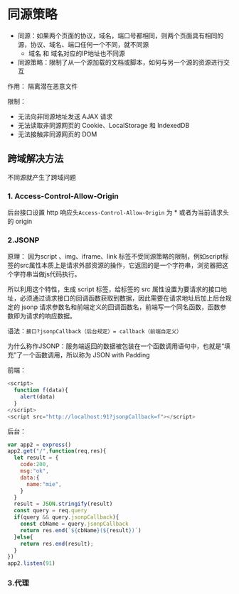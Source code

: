 # 同源策略
- 同源：如果两个页面的协议，域名，端口号都相同，则两个页面具有相同的源，协议、域名、端口任何一个不同，就不同源
  - 域名 和 域名对应的IP地址也不同源
- 同源策略：限制了从一个源加载的文档或脚本，如何与另一个源的资源进行交互

作用：
隔离潜在恶意文件

限制：
- 无法向非同源地址发送 AJAX 请求
- 无法读取非同源网页的 Cookie、LocalStorage 和 IndexedDB
- 无法接触非同源网页的 DOM

## 跨域解决方法
不同源就产生了跨域问题

### 1. Access-Control-Allow-Origin
后台接口设置 http 响应头`Access-Control-Allow-Origin` 为 * 或者为当前请求头的 origin 

### 2.JSONP
原理：
因为script 、img、iframe、link 标签不受同源策略的限制，例如script标签的src属性本质上是请求外部资源的操作，它返回的是一个字符串，浏览器把这个字符串当做js代码执行。

所以利用这个特性，生成 script 标签，给标签的 src 属性设置为要请求的接口地址，必须通过请求接口的回调函数获取到数据，因此需要在请求地址后加上后台规定的 jsonp 请求参数名和前端定义的回调函数名，前端写一个同名函数，函数参数即为请求的响应数据。

语法：`接口?jsonpCallback（后台规定）= callback（前端自定义）`

为什么称作JSONP：服务端返回的数据被包装在一个函数调用语句中，也就是“填充”了一个函数调用，所以称为 JSON with Padding

前端：
```js
<script>
  function f(data){
    alert(data)
  }
</script>
<script src="http://localhost:91?jsonpCallback=f"></script>
```
后台：
```js
var app2 = express()
app2.get("/",function(req,res){
  let result = {
    code:200,
    msg:"ok",
    data:{
      name:"mie",
    }
  }
  result = JSON.stringify(result)
  const query = req.query
  if(query && query.jsonpCallback){
    const cbName = query.jsonpCallback
    return res.end(`${cbName}(${result})`)
  }else{
    return res.end(result);
  }
})
app2.listen(91)
```

### 3.代理

